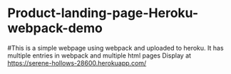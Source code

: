 # Product-landing-page-Heroku-webpack-demo
#This is a simple webpage using webpack and uploaded to heroku. It has multiple entries in webpack and multiple html pages
Display at https://serene-hollows-28600.herokuapp.com/
